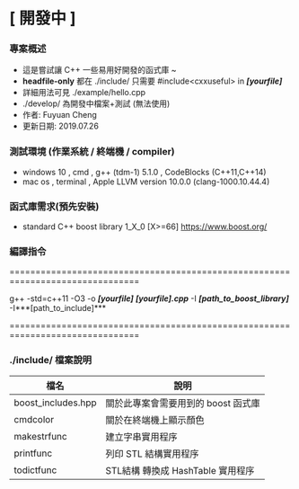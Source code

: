 



# [ 開發中 ]

### 專案概述

 - 這是嘗試讓 C++ 一些易用好開發的函式庫 ~  
 - **headfile-only**  都在 ./include/ 只需要 #include\<cxxuseful\>  in ***[yourfile]***
- 詳細用法可見 ./example/hello.cpp
- ./develop/ 為開發中檔案+測試 (無法使用)
- 作者: Fuyuan Cheng 
- 更新日期: 2019.07.26 

### 測試環境 (作業系統 / **終端機** / compiler)

- windows 10 , cmd , g++ (tdm-1) 5.1.0 , CodeBlocks  (C++11,C++14)
- mac os , terminal  , Apple LLVM version 10.0.0 (clang-1000.10.44.4)

### 函式庫需求(預先安裝)

- standard C++ boost library  1_X_0   [X>=66]  <https://www.boost.org/>

### 編譯指令

===============================================================================

g++ -std=c++11 -O3 -o ***[yourfile]*** ***[yourfile].cpp*** -I ***[path_to_boost_library]***  -I***[path_to_include]***

===============================================================================

### ./include/ 檔案說明

| 檔名               | 說明                                |
| ------------------ | ----------------------------------- |
| boost_includes.hpp | 關於此專案會需要用到的 boost 函式庫 |
| cmdcolor           | 關於在終端機上顯示顏色              |
| makestrfunc        | 建立字串實用程序                    |
| printfunc          | 列印 STL 結構實用程序               |
| todictfunc         | STL結構 轉換成 HashTable 實用程序   |

